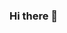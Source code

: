 ### Hi there 👋

<!--
**parkparkminmin/parkparkminmin** is a ✨ _special_ ✨ repository because its `README.md` (this file) appears on your GitHub profile.

Here are some ideas to get you started:

- 🔭 I’m currently working on ...
- 🌱 I’m currently learning ...
- 👯 I’m looking to collaborate on ...
- 🤔 I’m looking for help with ...
- 💬 Ask me about ...
- 📫 How to reach me: ...
- 😄 Pronouns: ...
- ⚡ Fun fact: ...

>![Anurag's GitHub stats](https://github-readme-stats.vercel.app/api?username=parkparkminmin&show_icons=true&theme=radical)

<img src="https://img.shields.io/badge/Android-3DDC84?style=flat-square&logo=Android&logoColor=white"/>

